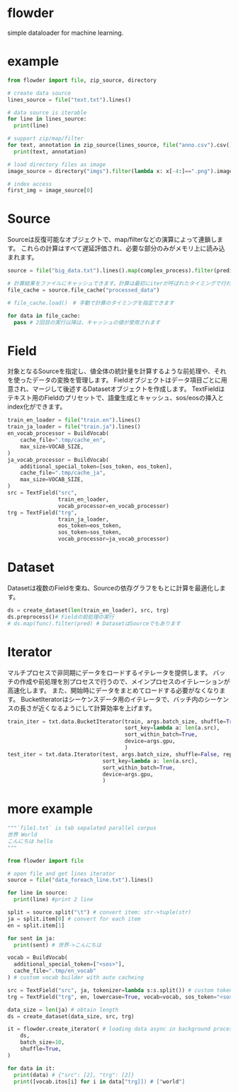 # flowder
simple dataloader for machine learning.

# example
```python
from flowder import file, zip_source, directory

# create data source
lines_source = file("text.txt").lines()

# data source is iterable
for line in lines_source:
  print(line)

# support zip/map/filter
for text, annotation in zip_source(lines_source, file("anno.csv").csv()):
  print(text, annotation)

# load directory files as image
image_source = directory("imgs").filter(lambda x: x[-4:]==".png").image()

# index access
first_img = image_source[0]
```

# Source
Sourceは反復可能なオブジェクトで、map/filterなどの演算によって連鎖します。
これらの計算はすべて遅延評価され、必要な部分のみがメモリ上に読み込まれます。
```python
source = file("big_data.txt").lines().map(complex_process).filter(predicate)

# 計算結果をファイルにキャッシュできます。計算は最初にiterが呼ばれたタイミングで行われます。
file_cache = source.file_cache("processed_data")

# file_cache.load()　# 手動で計算のタイミングを指定できます

for data in file_cache:
  pass # 2回目の実行以降は、キャッシュの値が使用されます
```
# Field
対象となるSourceを指定し、値全体の統計量を計算するような前処理や、それを使ったデータの変換を管理します。
Fieldオブジェクトはデータ項目ごとに用意され、マージして後述するDatasetオブジェクトを作成します。
TextFieldはテキスト用のFieldのプリセットで、語彙生成とキャッシュ、sos/eosの挿入とindex化ができます。
```python
train_en_loader = file("train.en").lines()
train_ja_loader = file("train.ja").lines()
en_vocab_processor = BuildVocab(
    cache_file=".tmp/cache_en",
    max_size=VOCAB_SIZE,
)
ja_vocab_processor = BuildVocab(
    additional_special_token=[sos_token, eos_token],
    cache_file=".tmp/cache_ja",
    max_size=VOCAB_SIZE,
)
src = TextField("src",
                train_en_loader,
                vocab_processor=en_vocab_processor)
trg = TextField("trg",
                train_ja_loader,
                eos_token=eos_token,
                sos_token=sos_token,
                vocab_processor=ja_vocab_processor)
```

# Dataset
Datasetは複数のFieldを束ね、Sourceの依存グラフをもとに計算を最適化します。
```python
ds = create_dataset(len(train_en_loader), src, trg)
ds.preprocess()# Fieldの前処理の実行
# ds.map(func).filter(pred) # DatasetはSourceでもあります
```
# Iterator
マルチプロセスで非同期にデータをロードするイテレータを提供します。
バッチの作成や前処理を別プロセスで行うので、メインプロセスのイテレーションが高速化します。
また、開始時にデータをまとめてロードする必要がなくなります。
BucketIteratorはシーケンスデータ用のイテレータで、バッチ内のシーケンスの長さが近くなるようにして計算効率を上げます。
```python
train_iter = txt.data.BucketIterator(train, args.batch_size, shuffle=True, repeat=False,
                                     sort_key=lambda a: len(a.src),
                                     sort_within_batch=True,
                                     device=args.gpu,
                                     )
test_iter = txt.data.Iterator(test, args.batch_size, shuffle=False, repeat=False,
                              sort_key=lambda a: len(a.src),
                              sort_within_batch=True,
                              device=args.gpu,
                              )
```

# more example
```python
"""`file1.txt` is tab sepalated parallel corpus
世界 World
こんにちは hello
"""

from flowder import file

# open file and get lines iterator
source = file("data_foreach_line.txt").lines()

for line in source:
  print(line) #print 2 line

split = source.split("\t") # convert item: str->tuple(str)
ja = split.item[0] # convert for each item
en = split.item[1]

for sent in ja:
  print(sent) # 世界->こんにちは

vocab = BuildVocab(
  additional_special_token=["<sos>"],
  cache_file=".tmp/en_vocab"
) # custom vocab builder with auto cacheing

src = TextField("src", ja, tokenizer=lambda s:s.split()) # custom tokenizer
trg = TextField("trg", en, lowercase=True, vocab=vocab, sos_token="<sos>") # there are more options

data_size = len(ja) # obtain length
ds = create_dataset(data_size, src, trg)

it = flowder.create_iterator( # loading data async in background process
    ds,
    batch_size=10,
    shuffle=True,
)

for data in it:
  print(data) # {"src": [2], "trg": [2]}
  print([vocab.itos[i] for i in data["trg]]) # ["world"]

```
